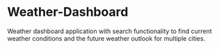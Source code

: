# Weather-Dashboard
Weather dashboard application with search functionality to find current weather conditions and the future weather outlook for multiple cities. 
